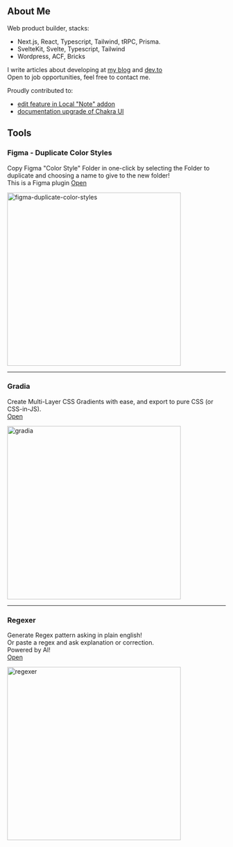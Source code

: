 ## About Me

Web product builder, stacks:
- Next.js, React, Typescript, Tailwind, tRPC, Prisma.
- SvelteKit, Svelte, Typescript, Tailwind
- Wordpress, ACF, Bricks

I write articles about developing at [my blog][url-my-blog] and [dev.to][url-devto]  
Open to job opportunities, feel free to contact me.

Proudly contributed to:
- [edit feature in Local "Note" addon][url-local-addon]
- [documentation upgrade of Chakra UI][url-chakra-docs-pr]

## Tools

### Figma - Duplicate Color Styles

Copy Figma "Color Style" Folder in one-click by selecting the Folder to duplicate and choosing a name to give to the new folder!  
This is a Figma plugin
[Open][url-figma-duplicate-color-styles]

<img width="400" alt="figma-duplicate-color-styles" src="https://github.com/tresorama/figma-plugins/blob/daf2361c65eacb6b8008ebaa086eab2e480ed180/figma-plugins/figma-duplicate-color-styles/media/cover.jpg">

---

### Gradia

Create Multi-Layer CSS Gradients with ease, and export to pure CSS (or CSS-in-JS).  
[Open][url-gradia]

<img width="400" alt="gradia" src="https://user-images.githubusercontent.com/47954700/213765289-fdaad04a-906b-4361-8c78-1709f357a131.png">

---

### Regexer

Generate Regex pattern asking in plain english!  
Or paste a regex and ask explanation or correction.  
Powered by AI!  
[Open][url-regexer]

<img width="400" alt="regexer" src="https://user-images.githubusercontent.com/47954700/213765361-f0c472a5-4e4b-4d7f-916c-bc97694a7b2f.png">


[url-my-blog]:https://jacopomarrone.com/blog
[url-devto]:https://dev.to/tresorama
[url-hashnode]:https://tresorama.hashnode.dev/
[url-chakra-docs-pr]:https://github.com/chakra-ui/chakra-ui-docs/pull/1062
[url-multipurpose-live-url]:https://test-internal-tools-001-multipurpose-template-pri-jacopomarrone.vercel.app/
[url-multipurpose-live-url-2]:https://test-internal-tools-001-multipurpose-template-primer-hlrmut3m4.vercel.app/
[url-regexer]:https://regexer.dev/?ref=github
[url-gradia]:https://gradia.app/?ref=github
[url-figma-duplicate-color-styles]:https://www.figma.com/community/plugin/1407542856104422582/duplicate-color-styles
[url-local-addon]:https://github.com/getflywheel/local-addon-notes/pull/29


<!--
**tresorama/tresorama** is a ✨ _special_ ✨ repository because its `README.md` (this file) appears on your GitHub profile.

Here are some ideas to get you started:

- 🔭 I’m currently working on ...
- 🌱 I’m currently learning ...
- 👯 I’m looking to collaborate on ...
- 🤔 I’m looking for help with ...
- 💬 Ask me about ...
- 📫 How to reach me: ...
- 😄 Pronouns: ...
- ⚡ Fun fact: ...
-->
